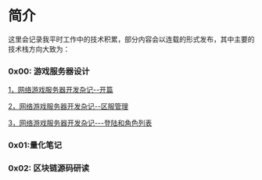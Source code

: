 # 简介

这里会记录我平时工作中的技术积累，部分内容会以连载的形式发布，其中主要的技术栈方向大致为：

### 0x00: 游戏服务器设计
[1，网络游戏服务器开发杂记--开篇](https://github.com/zuhd/blog/issues/1)

[2，网络游戏服务器开发杂记--区服管理](https://github.com/zuhd/blog/issues/2)

[3，网络游戏服务器开发杂记---登陆和角色列表](https://github.com/zuhd/blog/issues/3)

### 0x01:量化笔记

### 0x02: 区块链源码研读
